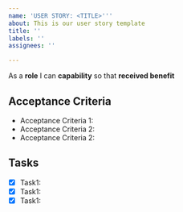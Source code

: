 ```yaml
---
name: 'USER STORY: <TITLE>'''
about: This is our user story template
title: ''
labels: ''
assignees: ''

---
```


As a **role** I can **capability** so that **received benefit**

## Acceptance Criteria  
- Acceptance Criteria 1:  
- Acceptance Criteria 2:  
- Acceptance Criteria 2:  
## Tasks  
- [x] Task1:  
- [x] Task1:  
- [x] Task1:

